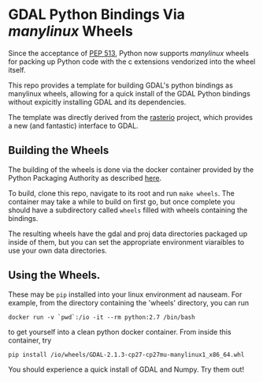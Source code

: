 # GDAL Python Bindings Via *manylinux* Wheels

Since the acceptance of [PEP 513](https://www.python.org/dev/peps/pep-0513/), Python now supports *manylinux* wheels for packing up Python code with the c extensions vendorized into the wheel itself.  

This repo provides a template for building GDAL's python bindings as manylinux wheels, allowing for a quick install of the GDAL Python bindings without expicitly installing GDAL and its dependencies. 

The template was directly derived from the [rasterio](https://github.com/mapbox/rasterio) project, which provides a new (and fantastic) interface to GDAL.  

## Building the Wheels

The building of the wheels is done via the docker container provided by the Python Packaging Authority as described [here](https://github.com/pypa/manylinux).

To build, clone this repo, navigate to its root and run `make wheels`.  The container may take a while to build on first go, but once complete you should have a subdirectory called `wheels` filled with wheels containing the bindings.  

The resulting wheels have the gdal and proj data directories packaged up inside of them, but you can set the appropriate environment viaraibles to use your own data directories. 

## Using the Wheels.

These may be `pip` installed into your linux environment ad nauseam.  For example, from the directory containing the 'wheels' directory, you can run
```
docker run -v `pwd`:/io -it --rm python:2.7 /bin/bash
```
to get yourself into a clean python docker container.  From inside this container, try
```
pip install /io/wheels/GDAL-2.1.3-cp27-cp27mu-manylinux1_x86_64.whl
```
You should experience a quick install of GDAL and Numpy.  Try them out!
